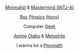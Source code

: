 <!--
<p><a href="https://en.wikipedia.org/"><img src="https://komarev.com/ghpvc/?username=sadhukhanr&label=[eye 👁]&labelColor=ffffff&color=8f8f8f&style=for-the-badge" alt="i'm gone :)" /></a></p>
<p><a href="https://www.playstation.com/en-in/ps5/"><img src="https://img.shields.io/badge/PS5-lightgrey?style=for-the-badge&logo=playstation&5logoWidth=40" alt="i'm gone :)" /></a></p>
-->
<!---
<p><a href="https://cx0y.netlify.app/">[website]</a></p>
-->
<br>
<!--
<p align="center"><a href="https://github.com/"><img src="https://blogger.googleusercontent.com/img/b/R29vZ2xl/AVvXsEisuRDlE9KZqe_HLfE6332bKJD-38r28152cHqzDO0zt-SsgYBRlXiWe3Vv5eAYbvBF3PU8hDXE7j6yt4bq4soJRxnPOOiAcM1mVxbtzG_0_CJGJeZlzjY3RE6dGWl4of_v6hFuR2qPZ7CJOOHDgvAPxoO5W7m269asKC9Jd0YHSzEPRfMaDn_QpwZHeg/s1600/0.png"></a></p>
-->
<p align="center"><a href="https://en.wiktionary.org/wiki/minimalist">Minimalist</a> & <a href="https://psychology.fandom.com/wiki/INTJ">Mastermind (INTJ-A)</a></p>
<!--
<p align="center"><a href="https://en.wikipedia.org/wiki/Physics">Physics</a> <a href="https://en.wikipedia.org/wiki/Undergraduate_education">(UG)</a> Student</p>
-->
<p align="center"><a href="https://en.wikipedia.org/wiki/Bachelor_of_Science">Bsc</a> <a href="https://en.wikipedia.org/wiki/Physics">Physics</a> <a href="https://en.wikipedia.org/wiki/Honours_degree">(hons)</a></p>
<p align="center">Computer <a href="https://en.wikipedia.org/wiki/Geek">Geek</a></p>
<p align="center"><a href="https://en.wikipedia.org/wiki/Anime">Anime</a> <a href="https://en.wikipedia.org/wiki/Otaku">Otaku</a> & <a href="https://en.wiktionary.org/wiki/melophile">Melophile</a></p>
<!--
<p align="center"><a href="https://en.wikipedia.org/wiki/Research">Researching</a> on <a href="https://en.wikipedia.org/wiki/Quantum_field_theory">QFT</a></p>
<p align="center">Learning <a href="https://en.wikipedia.org/wiki/Quantum_computing">Quantum Computing</a></p>
-->
<p align="center">I wanna be a <a href="https://en.wikipedia.org/wiki/Polymath">Ploymath</a><p>



